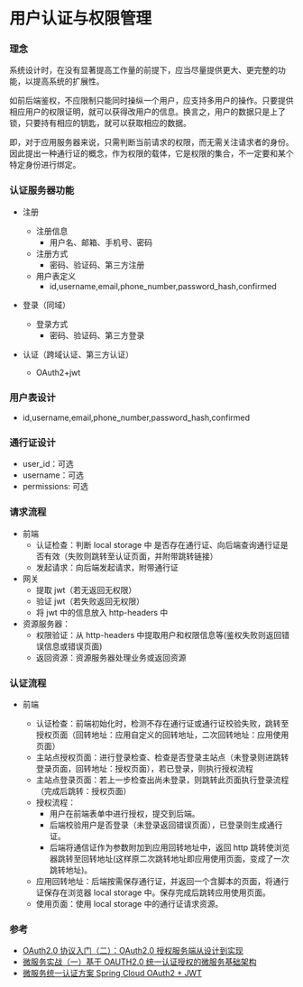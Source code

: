 # 用户认证与权限管理

### 理念

系统设计时，在没有显著提高工作量的前提下，应当尽量提供更大、更完整的功能，以提高系统的扩展性。

如前后端鉴权，不应限制只能同时操纵一个用户，应支持多用户的操作。只要提供相应用户的权限证明，就可以获得改用户的信息。换言之，用户的数据只是上了锁，只要持有相应的钥匙，就可以获取相应的数据。

即，对于应用服务器来说，只需判断当前请求的权限，而无需关注请求者的身份。因此提出一种通行证的概念，作为权限的载体，它是权限的集合，不一定要和某个特定身份进行绑定。

### 认证服务器功能

- 注册
  - 注册信息
    - 用户名、邮箱、手机号、密码
  - 注册方式
    - 密码、验证码、第三方注册
  - 用户表定义
    - id,username,email,phone_number,password_hash,confirmed
- 登录（同域）

  - 登录方式
    - 密码、验证码、第三方登录

- 认证（跨域认证、第三方认证）
  - OAuth2+jwt

### 用户表设计

- id,username,email,phone_number,password_hash,confirmed

### 通行证设计

- user_id：可选
- username：可选
- permissions: 可选

### 请求流程

- 前端
  - 认证检查：判断 local storage 中 是否存在通行证、向后端查询通行证是否有效（失败则跳转至认证页面，并附带跳转链接）
  - 发起请求：向后端发起请求，附带通行证
- 网关
  - 提取 jwt（若无返回无权限）
  - 验证 jwt（若失败返回无权限）
  - 将 jwt 中的信息放入 http-headers 中
- 资源服务器：
  - 权限验证：从 http-headers 中提取用户和权限信息等(鉴权失败则返回错误信息或错误页面)
  - 返回资源：资源服务器处理业务或返回资源

### 认证流程

- 前端

  - 认证检查：前端初始化时，检测不存在通行证或通行证校验失败，跳转至授权页面（回转地址：应用自定义的回转地址，二次回转地址：应用使用页面）
  - 主站点授权页面：进行登录检查、检查是否登录主站点（未登录则进跳转登录页面，回转地址：授权页面），若已登录，则执行授权流程
  - 主站点登录页面：若上一步检查出尚未登录，则跳转此页面执行登录流程（完成后跳转：授权页面）
  - 授权流程：
    - 用户在前端表单中进行授权，提交到后端。
    - 后端校验用户是否登录（未登录返回错误页面），已登录则生成通行证。
    - 后端将通信证作为参数附加到应用回转地址中，返回 http 跳转使浏览器跳转至回转地址(这样原二次跳转地址即应用使用页面，变成了一次跳转地址)。
  - 应用回转地址：后端按需保存通行证，并返回一个含脚本的页面，将通行证保存在浏览器 local storage 中。保存完成后跳转应用使用页面。
  - 使用页面：使用 local storage 中的通行证请求资源。

### 参考

- [OAuth2.0 协议入门（二）：OAuth2.0 授权服务端从设计到实现](https://juejin.cn/post/6844903668861534215)
- [微服务实战（一）基于 OAUTH2.0 统一认证授权的微服务基础架构](https://blog.csdn.net/w1054993544/article/details/78932614)
- [微服务统⼀认证⽅案 Spring Cloud OAuth2 + JWT](https://juejin.cn/post/6855302923996856334)
